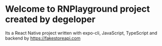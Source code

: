 # Welcome to RNPlayground project created by degeloper
Its a React Native project written with expo-cli, JavaScript, TypeScript and backend by https://fakestoreapi.com
